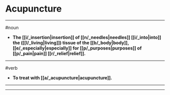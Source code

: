 # Acupuncture
---
#noun
- **The [[i/_insertion|insertion]] of [[n/_needles|needles]] [[i/_into|into]] the ([[l/_living|living]]) tissue of the [[b/_body|body]], [[e/_especially|especially]] for [[p/_purposes|purposes]] of [[p/_pain|pain]] [[r/_relief|relief]].**
---
#verb
- **To treat with [[a/_acupuncture|acupuncture]].**
---
---
